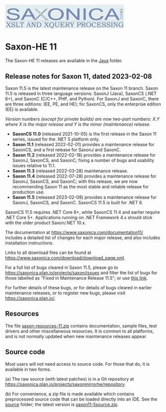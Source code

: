 <img src="https://github.com/Saxonica/Saxon-HE/blob/main/img/logo.gif"
      alt="The Saxonica logo"
      width="384px"
      />

# Saxon-HE 11

The Saxon-HE 11 releases are available in the [Java](Java) folder.

## Release notes for Saxon 11, dated 2023-02-08

Saxon 11.5 is the latest maintenance release on the Saxon 11 branch.
Saxon 11.5 is released in three language versions: SaxonJ
(Java), SaxonCS (.NET 6+), and SaxonC (C/C++, PHP, and Python). For
SaxonJ and SaxonC, there are three editions: (EE, PE, and HE); for
SaxonCS, only the enterprise edition (EE) is available.

*Version numbers (except for private builds) are now two-part numbers:
X.Y where X is the major release and Y is the minor (maintenance)
release.*

* **SaxonCS 11.0** (released 2021-10-05) is the first release in the Saxon 11
series, issued for the .NET 5 platform only. 
* **Saxon 11.1** (released 2022-02-01) provides a maintenance release for
SaxonCS, and a first release for SaxonJ and SaxonC. 
* **Saxon 11.2** (released 2022-02-18) provides a maintenance release for
SaxonJ, SaxonCS, and SaxonC; fixing a number of bugs and usability issues
relative to 11.1.
* **Saxon 11.3** (released 2022-03-28) maintenance release.
* **Saxon 11.4** (released 2022-07-28) provides a maintenance release for
SaxonJ, SaxonCS, and SaxonC; with this release, we are now recommending
Saxon 11 as the most stable and reliable release for production use.
* **Saxon 11.5** (released 2023-02-08) provides a maintenance release for
SaxonJ, SaxonCS, and SaxonC. SaxonCS 11.5 is built for .NET 6.

SaxonCS 11.5 requires .NET Core 6+, while SaxonCS 11.4 and earlier require .NET
Core 5+. Applications running on .NET Framework 4.x should stick with the older
product Saxon/.NET 10.x.

The documentation at https://www.saxonica.com/documentation11/ includes a
detailed list of changes for each major release, and also includes
installation instructions.

Links to all download files can be found at
https://www.saxonica.com/download/download_page.xml.

For a full list of bugs cleared in Saxon 11.5, please go to
https://saxonica.plan.io/projects/saxon/issues and filter the list of bugs for those labelled as
"Fixed in Maintenance Release 11.5"; or use
[this
link](https://saxonica.plan.io/projects/saxon/issues?utf8=✓&set_filter=1&sort=id%3Adesc&f%5B%5D=status_id&op%5Bstatus_id%5D=c&f%5B%5D=cf_6&op%5Bcf_6%5D=%3D&v%5Bcf_6%5D%5B%5D=88&f%5B%5D=&c%5B%5D=tracker&c%5B%5D=status&c%5B%5D=priority&c%5B%5D=subject&c%5B%5D=assigned_to&c%5B%5D=updated_on&group_by=&t%5B%5D=).

For further details of these bugs, or for details of bugs cleared in
earlier maintenance releases, or to register new bugs, please visit
https://saxonica.plan.io/.

## Resources

The file [saxon-resources-11.zip](resources/saxon-resources-11.zip)
contains documentation, sample files, test drivers and other miscellaneous
resources. It is common to all platforms, and is not normally updated when
new maintenance releases appear.

## Source code

Most users will not need access to source code. For those that do, it
is available in two forms.

(a) The raw source (with latest patches) is in a Git repository at
https://saxonica.plan.io/projects/saxonmirrorhe/repository.

(b) For convenience, a zip file is made available which contains
preprocessed source code that can be loaded directly into an IDE. See the
[source](source) folder; the latest version is
[saxon11-5source.zip](source/saxon11-5source.zip).
